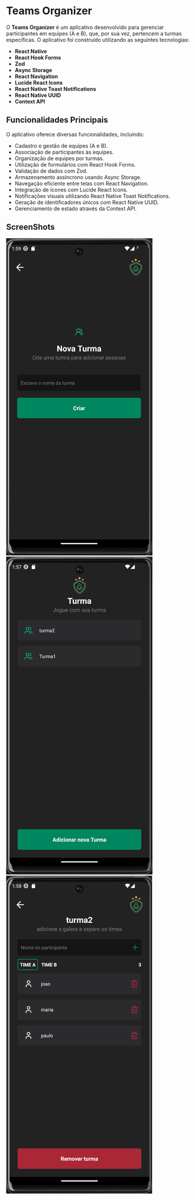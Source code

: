 # Teams Organizer

O **Teams Organizer** é um aplicativo desenvolvido para gerenciar participantes em equipes (A e B), que, por sua vez, pertencem a turmas específicas. O aplicativo foi construído utilizando as seguintes tecnologias:

- **React Native**
- **React Hook Forms**
- **Zod**
- **Async Storage**
- **React Navigation**
- **Lucide React Icons**
- **React Native Toast Notifications**
- **React Native UUID**
- **Context API**

## Funcionalidades Principais

O aplicativo oferece diversas funcionalidades, incluindo:

- Cadastro e gestão de equipes (A e B).
- Associação de participantes às equipes.
- Organização de equipes por turmas.
- Utilização de formulários com React Hook Forms.
- Validação de dados com Zod.
- Armazenamento assíncrono usando Async Storage.
- Navegação eficiente entre telas com React Navigation.
- Integração de ícones com Lucide React Icons.
- Notificações visuais utilizando React Native Toast Notifications.
- Geração de identificadores únicos com React Native UUID.
- Gerenciamento de estado através da Context API.

## ScreenShots

![App Screenshot](https://github.com/v1ct0rbr/teams-organizer/blob/main/assets/Nova%20pasta/img01.png?raw=true)
![App Screenshot](https://github.com/v1ct0rbr/teams-organizer/blob/main/assets/Nova%20pasta/img02.png?raw=true)
![App Screenshot](https://github.com/v1ct0rbr/teams-organizer/blob/main/assets/Nova%20pasta/img03.png?raw=true)
